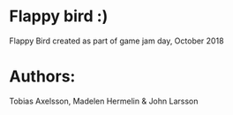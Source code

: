 
# Flappy bird :)
Flappy Bird created as part of game jam day, October 2018

# Authors:
Tobias Axelsson, Madelen Hermelin & John Larsson
